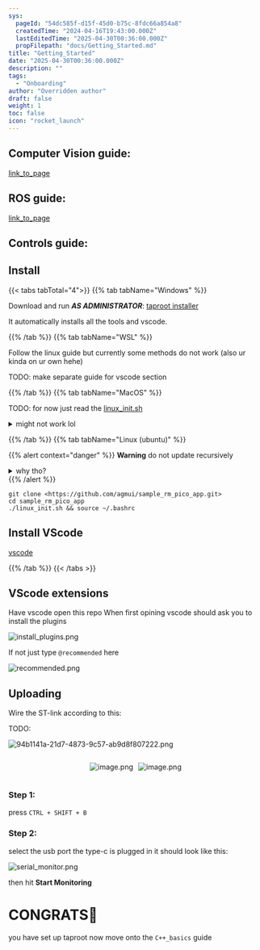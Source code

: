 ```yaml
---
sys:
  pageId: "54dc585f-d15f-45d0-b75c-8fdc66a854a8"
  createdTime: "2024-04-16T19:43:00.000Z"
  lastEditedTime: "2025-04-30T00:36:00.000Z"
  propFilepath: "docs/Getting_Started.md"
title: "Getting_Started"
date: "2025-04-30T00:36:00.000Z"
description: ""
tags:
  - "Onboarding"
author: "Overridden author"
draft: false
weight: 1
toc: false
icon: "rocket_launch"
---
```


## Computer Vision guide:

[link_to_page](86d45bc0-388b-4d26-8848-44f255f73d0e)

## ROS guide:

[link_to_page](3c76c1de-ec8f-46d6-8b0a-294005edc2d5)

## Controls guide:

## Install

{{< tabs tabTotal="4">}}
{{% tab tabName="Windows" %}}

Download and run _**AS ADMINISTRATOR**_: [taproot installer](https://github.com/Thornbots/TeachingFreshies/releases/tag/1.0)

It automatically installs all the tools and vscode.

{{% /tab %}}
{{% tab tabName="WSL" %}}

Follow the linux guide but currently some methods do not work (also ur kinda on ur own hehe)

TODO: make separate guide for vscode section

{{% /tab %}}
{{% tab tabName="MacOS" %}}

TODO: for now just read the [linux_init.sh](https://github.com/agmui/sample_rm_pico_app/blob/main/linux_init.sh)

<details>
<summary>might not work lol</summary>

`brew install libusb pkg-config`

Next install: [vscode](https://code.visualstudio.com/Download)

</details>

{{% /tab %}}
{{% tab tabName="Linux (ubuntu)" %}}

{{% alert context="danger" %}}
**Warning** do not update recursively
<details>
<summary>why tho?</summary>
There are some submodules that may go on for a while (like tinyusb) and I highly
recommend you don't need to get them.
If you want to see what submodules I update just look in `linux_init.sh`
</details>
{{% /alert %}}

```shell
git clone <https://github.com/agmui/sample_rm_pico_app.git>
cd sample_rm_pico_app
./linux_init.sh && source ~/.bashrc
```

## Install VScode

[vscode](https://code.visualstudio.com/Download)

{{% /tab %}}
{{< /tabs >}}

## VScode extensions

Have vscode open this repo
When first opining vscode should ask you to install the plugins

![install_plugins.png](https://prod-files-secure.s3.us-west-2.amazonaws.com/d518164a-d88e-44d1-a4ee-3adb3bd8bce0/89bd30f0-1825-4e77-867b-0a41ce370880/install_plugins.png?X-Amz-Algorithm=AWS4-HMAC-SHA256&X-Amz-Content-Sha256=UNSIGNED-PAYLOAD&X-Amz-Credential=ASIAZI2LB4663XQIHP2L%2F20250727%2Fus-west-2%2Fs3%2Faws4_request&X-Amz-Date=20250727T121552Z&X-Amz-Expires=3600&X-Amz-Security-Token=IQoJb3JpZ2luX2VjEEoaCXVzLXdlc3QtMiJHMEUCIAKfzNnwSVrblIbBA1ShEVoh%2BbT%2B7wgiZZyPlvDBjSFjAiEA0GVC1Lcjne8DUCPTGEP7%2B7J%2F1xdD05dwRufIA5Ilr5Qq%2FwMIcxAAGgw2Mzc0MjMxODM4MDUiDPGkLxT4t652jbkwvCrcAxVEdaSxiUyisslKleqK86WvFBMQr4QqtAbSZ15Dv8X2AXpTYHUJdxjz0A28oJQiNqBbI4I%2FE8QMbig0h%2F8y62FSZngI7QsEXWoINAq3UDdmT3bknHkWyousvk%2F59xVh9pLrjGLVCKzQIfX%2FcntS61bClzWhRufFSZ1KgfDyXD5FHaMaGHfT6R%2BVY0tVdr9sWXHlonzOWkwuj1t0LZjnZm1%2FYzML1nXLuUbrCMECsWff4gGIiKF0RNnDvLxs0FKrmNH%2BwQKg5b%2BzSqXoUkX3gMfBKhIj4pa01%2BiVLhC2%2B7uyfY7r6dIK76K2Q1dlCLxf9%2FiXubtGQQZlopPupY3QRsE75%2Bk0aQoe7EVBi7Q5vg8GJ3M6CmCOAFHesPUNovYGBdysGPHNSDgEubcvexP%2BoY02RM1x6pXxnIUyKi1iGOX%2FYm86ZwFLLjehR6RkMS811iUGHQx%2BEeKY84A2dEaetYXp%2BLXjWf29YwLd6ps3FUTC3ZZU3HQcMEnhi5tHNCTG%2FRMRqT673jsM5tkaDaUjWVtFRaPyF1CcAxvHqVc7oFWyYQnt8HI%2F57JYdqnSWSYfqkcoxQRuOtDvhj1KbfzhXHKFc8XS%2F3bAkRIlv6EN49SdfHBNssUfsonLhu2xMKbgl8QGOqUBb00WVpF46%2F1NZ7kJgMH%2FYWZTRzUU9CEEvuNn7pCERP4dVzB%2BaHmDb5CN7HenJblHMDdkS5RmCikqve2lx99j3ZrGoJy0oKrlqAs8ak%2BjuKI%2Bi154y%2FuiQCB728jshEyOlsW1roSemYi8fHobPpaIT7h%2FsFJM0Qrld4wzpVtymKj5XUHHUEJ8Kh0Zh9t5mK%2BtUTj5j3AUJq%2Fakdmo70NC25zjMTbJ&X-Amz-Signature=14041b34bd6554573232d162e39b067d10349fc4ffbff059dded8762473673a8&X-Amz-SignedHeaders=host&x-amz-checksum-mode=ENABLED&x-id=GetObject)

If not just type `@recommended` here  

![recommended.png](https://prod-files-secure.s3.us-west-2.amazonaws.com/d518164a-d88e-44d1-a4ee-3adb3bd8bce0/61e661e9-5d85-4dfc-be0d-8d2097a5e793/recommended.png?X-Amz-Algorithm=AWS4-HMAC-SHA256&X-Amz-Content-Sha256=UNSIGNED-PAYLOAD&X-Amz-Credential=ASIAZI2LB4663XQIHP2L%2F20250727%2Fus-west-2%2Fs3%2Faws4_request&X-Amz-Date=20250727T121552Z&X-Amz-Expires=3600&X-Amz-Security-Token=IQoJb3JpZ2luX2VjEEoaCXVzLXdlc3QtMiJHMEUCIAKfzNnwSVrblIbBA1ShEVoh%2BbT%2B7wgiZZyPlvDBjSFjAiEA0GVC1Lcjne8DUCPTGEP7%2B7J%2F1xdD05dwRufIA5Ilr5Qq%2FwMIcxAAGgw2Mzc0MjMxODM4MDUiDPGkLxT4t652jbkwvCrcAxVEdaSxiUyisslKleqK86WvFBMQr4QqtAbSZ15Dv8X2AXpTYHUJdxjz0A28oJQiNqBbI4I%2FE8QMbig0h%2F8y62FSZngI7QsEXWoINAq3UDdmT3bknHkWyousvk%2F59xVh9pLrjGLVCKzQIfX%2FcntS61bClzWhRufFSZ1KgfDyXD5FHaMaGHfT6R%2BVY0tVdr9sWXHlonzOWkwuj1t0LZjnZm1%2FYzML1nXLuUbrCMECsWff4gGIiKF0RNnDvLxs0FKrmNH%2BwQKg5b%2BzSqXoUkX3gMfBKhIj4pa01%2BiVLhC2%2B7uyfY7r6dIK76K2Q1dlCLxf9%2FiXubtGQQZlopPupY3QRsE75%2Bk0aQoe7EVBi7Q5vg8GJ3M6CmCOAFHesPUNovYGBdysGPHNSDgEubcvexP%2BoY02RM1x6pXxnIUyKi1iGOX%2FYm86ZwFLLjehR6RkMS811iUGHQx%2BEeKY84A2dEaetYXp%2BLXjWf29YwLd6ps3FUTC3ZZU3HQcMEnhi5tHNCTG%2FRMRqT673jsM5tkaDaUjWVtFRaPyF1CcAxvHqVc7oFWyYQnt8HI%2F57JYdqnSWSYfqkcoxQRuOtDvhj1KbfzhXHKFc8XS%2F3bAkRIlv6EN49SdfHBNssUfsonLhu2xMKbgl8QGOqUBb00WVpF46%2F1NZ7kJgMH%2FYWZTRzUU9CEEvuNn7pCERP4dVzB%2BaHmDb5CN7HenJblHMDdkS5RmCikqve2lx99j3ZrGoJy0oKrlqAs8ak%2BjuKI%2Bi154y%2FuiQCB728jshEyOlsW1roSemYi8fHobPpaIT7h%2FsFJM0Qrld4wzpVtymKj5XUHHUEJ8Kh0Zh9t5mK%2BtUTj5j3AUJq%2Fakdmo70NC25zjMTbJ&X-Amz-Signature=c77d71bf0899d4b909dac9be222f55a2f51af5590f89dd9c8e6c33ecf97c3c81&X-Amz-SignedHeaders=host&x-amz-checksum-mode=ENABLED&x-id=GetObject)

## Uploading

Wire the ST-link according to this:

TODO:

![94b1141a-21d7-4873-9c57-ab9d8f807222.png](https://prod-files-secure.s3.us-west-2.amazonaws.com/d518164a-d88e-44d1-a4ee-3adb3bd8bce0/e5fad17d-ab82-4300-9f4c-505ab4b1202c/94b1141a-21d7-4873-9c57-ab9d8f807222.png?X-Amz-Algorithm=AWS4-HMAC-SHA256&X-Amz-Content-Sha256=UNSIGNED-PAYLOAD&X-Amz-Credential=ASIAZI2LB4663XQIHP2L%2F20250727%2Fus-west-2%2Fs3%2Faws4_request&X-Amz-Date=20250727T121552Z&X-Amz-Expires=3600&X-Amz-Security-Token=IQoJb3JpZ2luX2VjEEoaCXVzLXdlc3QtMiJHMEUCIAKfzNnwSVrblIbBA1ShEVoh%2BbT%2B7wgiZZyPlvDBjSFjAiEA0GVC1Lcjne8DUCPTGEP7%2B7J%2F1xdD05dwRufIA5Ilr5Qq%2FwMIcxAAGgw2Mzc0MjMxODM4MDUiDPGkLxT4t652jbkwvCrcAxVEdaSxiUyisslKleqK86WvFBMQr4QqtAbSZ15Dv8X2AXpTYHUJdxjz0A28oJQiNqBbI4I%2FE8QMbig0h%2F8y62FSZngI7QsEXWoINAq3UDdmT3bknHkWyousvk%2F59xVh9pLrjGLVCKzQIfX%2FcntS61bClzWhRufFSZ1KgfDyXD5FHaMaGHfT6R%2BVY0tVdr9sWXHlonzOWkwuj1t0LZjnZm1%2FYzML1nXLuUbrCMECsWff4gGIiKF0RNnDvLxs0FKrmNH%2BwQKg5b%2BzSqXoUkX3gMfBKhIj4pa01%2BiVLhC2%2B7uyfY7r6dIK76K2Q1dlCLxf9%2FiXubtGQQZlopPupY3QRsE75%2Bk0aQoe7EVBi7Q5vg8GJ3M6CmCOAFHesPUNovYGBdysGPHNSDgEubcvexP%2BoY02RM1x6pXxnIUyKi1iGOX%2FYm86ZwFLLjehR6RkMS811iUGHQx%2BEeKY84A2dEaetYXp%2BLXjWf29YwLd6ps3FUTC3ZZU3HQcMEnhi5tHNCTG%2FRMRqT673jsM5tkaDaUjWVtFRaPyF1CcAxvHqVc7oFWyYQnt8HI%2F57JYdqnSWSYfqkcoxQRuOtDvhj1KbfzhXHKFc8XS%2F3bAkRIlv6EN49SdfHBNssUfsonLhu2xMKbgl8QGOqUBb00WVpF46%2F1NZ7kJgMH%2FYWZTRzUU9CEEvuNn7pCERP4dVzB%2BaHmDb5CN7HenJblHMDdkS5RmCikqve2lx99j3ZrGoJy0oKrlqAs8ak%2BjuKI%2Bi154y%2FuiQCB728jshEyOlsW1roSemYi8fHobPpaIT7h%2FsFJM0Qrld4wzpVtymKj5XUHHUEJ8Kh0Zh9t5mK%2BtUTj5j3AUJq%2Fakdmo70NC25zjMTbJ&X-Amz-Signature=566f8ece18aac780bb75c97d94c7e608d8d91a75d0d2858253d3a5dd3eb475cd&X-Amz-SignedHeaders=host&x-amz-checksum-mode=ENABLED&x-id=GetObject)

<div style="display: flex;flex-direction: row; column-gap:10px; max-width: 630px;justify-content: center;">
<div>

![image.png](https://prod-files-secure.s3.us-west-2.amazonaws.com/d518164a-d88e-44d1-a4ee-3adb3bd8bce0/210ecb78-1116-4d7b-b9b7-2292f66fa2c2/image.png?X-Amz-Algorithm=AWS4-HMAC-SHA256&X-Amz-Content-Sha256=UNSIGNED-PAYLOAD&X-Amz-Credential=ASIAZI2LB466SHRVPVPZ%2F20250727%2Fus-west-2%2Fs3%2Faws4_request&X-Amz-Date=20250727T121554Z&X-Amz-Expires=3600&X-Amz-Security-Token=IQoJb3JpZ2luX2VjEEoaCXVzLXdlc3QtMiJIMEYCIQCurCfvbUHg3zEHKfrTftffJ0nUnJevmLdBHnvlnGhzJQIhALAA9XsFI88mKihJ18DBNAjSbNRSbqC6zIeCnUWDRM4lKv8DCHMQABoMNjM3NDIzMTgzODA1Igzuyt0gpGAw2YSr0A8q3AO92SK7JcPRjvVQl2ga%2FqvQOlPHiJiWFKxm7mXfeCxNAJ%2FJOEAAfGGoeg68BZ6IgmU67PnB3m3TngHich9lTeSnsx6GFiLrpS8nMtLQYUpxeotixMLCu0bhroa8bVir5BbUG%2B3gg2Rk68wZHZ%2BphmqPnuJaWPJHlG8rlN598MGLprSV21zEZiWYyXh%2Bl%2FtK2iNH6lXwcgTI7YsN%2BR0YEiVyJNnV8%2F%2FvL30wuXcafl9jkAzdoYbBzHxHvY9SPTy0kduBNHF%2FS%2Fvu3iD2Qhn4FxK1pv1tZ9C5cJSACH4hkSjWoqqx3PuUQ3qeMSEI8ZP4yOqvM3HGnxrydIhN3SRFzIkiTDRNQV%2FDzTGmydzj7HUccQXPwBTfoMWQd5zQLousXaUaVDUeIQ1s67CD5dcxLOaqWT2sIot%2FqMBgyE4XVRAPMaoSQ51HNGseAFj5SiQxi75eCXbD2hgbt97T1Eq6FZLw7SsX6cpDOgSSK%2BI0sPt%2B%2BEW60B6R4aXIHIivuX1GKXIXCN9VqL7pQmOyE8osMePD9QFlBSZxW8jcdDdtB57YZHUNQitViSPrZgqPpy%2BiSXIfjNAFYTlY5zGRfxtjP1PQC4C8i6MQE%2FHNlZvjZGlLvLEDzkRwmhDYrtzedTCY4ZfEBjqkAe7t%2B5%2BDent5hKM4tZT2PCqv%2BpeFDuntIb%2BcI6W4vGh5LhKsS5XjjLyew%2BpjduoxkslKDshmNUh4p%2BjV5T5ebqtMgqCI%2FbDLHvRNq%2FCNHVDK8xjzDYkdebWFTCfg7FIdNKE8Y32eRbwL1uNpXrRUAAT0WQE1eHFvMmFYfoZs1kCy%2FtNqZ6CJDOS2tGIUfSCpN4U5YJF%2B7BqkTc5IMDVHvkHE8wE%2F&X-Amz-Signature=9f33adf8b38152c42e7baea8191fa02a32a40c1f4df4b7d580df7a1adcac8541&X-Amz-SignedHeaders=host&x-amz-checksum-mode=ENABLED&x-id=GetObject)

</div>
<div>

![image.png](https://prod-files-secure.s3.us-west-2.amazonaws.com/d518164a-d88e-44d1-a4ee-3adb3bd8bce0/33a0fd0f-8ca6-4a86-8e09-26e95ded1fff/image.png?X-Amz-Algorithm=AWS4-HMAC-SHA256&X-Amz-Content-Sha256=UNSIGNED-PAYLOAD&X-Amz-Credential=ASIAZI2LB466YVORNION%2F20250727%2Fus-west-2%2Fs3%2Faws4_request&X-Amz-Date=20250727T121554Z&X-Amz-Expires=3600&X-Amz-Security-Token=IQoJb3JpZ2luX2VjEEkaCXVzLXdlc3QtMiJIMEYCIQCLoTJjK6bN0PPVKgEP89WkXBWEC40tph9H%2BzEBAp2JNwIhAMaMilm%2Bq8O4T0lAZODspydjSbeunXxPp8EjcTiN3eeDKv8DCHIQABoMNjM3NDIzMTgzODA1IgwVHHaSpXeghjRcOHUq3ANoR6NXI4kAyEic9cPKhTqGuRqsXMgY7jqYF%2FQtlwtP2sJX5V97I9wZ2HXWfRgLJzUv5e%2BTtwe%2FmMUq%2BPkiY2kwiI8vxJY9wDzXe56hTtaNp1hYTBqbCG7YBpY6K33kc1kkJ8Oyvfu9a4mec0SfzSTxKjbkTLIQpuCM4eQXfk1r0AYT4nHg57KUcsrqo0Z8po%2F1XFdGPSOqhgFGUeSmksLeaurpEeqjUq7GJdXWiCW%2BoFGNOddEh00ctH6thh%2F%2BCf82w57Hdd8nIkhxodIrcFeu2p1T%2F4fqMMiZrrsyA7jaU%2FQEbzfTpncebtDCUVSi5zAtoo7fyS%2FP219NYzH1t1KtShVO7rlQwhQ%2FFAIuHRn8z4YZFeh2suFqrta7OKafczgjuDZN8jemJYRnVHNPAoVHOJ%2B1sdEc3pVK3IAwI8fHoDYa2fI6iBBS2sLoLtu9IDVRTQHn5g7auANOtBF03WxxUFIaVLkbFZtosL%2ByFx6X8tSafygFt1I1bx1PRWdU7kGxdA73YJAQYhjhp9E6q6HKTErywCs0T0SJrmbM2EpqKVf%2BmEhcaf1ZEeD8LHYFCbWV2yelFFg4Ie6XRnpjYOQ8XUPpTFVvpVljzxxKhDO7BqkcC31t5ge4JrOSdjCD3JfEBjqkAVBhvqRG%2BEsh1ir9EM7OFCTe1uxjFFxKsdga1X%2FPwTChbeYEHjspfLI4YXS%2FoiGUzmSGC6z%2FP60SwHYKX%2Fwpkk24Gc%2F4ZRD1ij1jp26UPjItx0EaJ8SAqdZJgaq1PWnYG8lj35RO2GVDZn2pGaRLGhdRuylzcK3JicnSzAtV%2FP2%2BNtMcDkX7cXMT1CDTXv70yL3yqMcqOLys4o7lcjhLykKYT1QA&X-Amz-Signature=868336202c075a03edef5df48047d66bbc959c65411ac1dbeecb40b4ab5b2470&X-Amz-SignedHeaders=host&x-amz-checksum-mode=ENABLED&x-id=GetObject)

</div>
</div>

### Step 1:

press `CTRL + SHIFT + B`

### Step 2:

select the usb port the type-c is plugged in it should look like this:

![serial_monitor.png](https://prod-files-secure.s3.us-west-2.amazonaws.com/d518164a-d88e-44d1-a4ee-3adb3bd8bce0/f03f4774-05d4-4393-b6a0-d5efb6d315ab/serial_monitor.png?X-Amz-Algorithm=AWS4-HMAC-SHA256&X-Amz-Content-Sha256=UNSIGNED-PAYLOAD&X-Amz-Credential=ASIAZI2LB4663XQIHP2L%2F20250727%2Fus-west-2%2Fs3%2Faws4_request&X-Amz-Date=20250727T121552Z&X-Amz-Expires=3600&X-Amz-Security-Token=IQoJb3JpZ2luX2VjEEoaCXVzLXdlc3QtMiJHMEUCIAKfzNnwSVrblIbBA1ShEVoh%2BbT%2B7wgiZZyPlvDBjSFjAiEA0GVC1Lcjne8DUCPTGEP7%2B7J%2F1xdD05dwRufIA5Ilr5Qq%2FwMIcxAAGgw2Mzc0MjMxODM4MDUiDPGkLxT4t652jbkwvCrcAxVEdaSxiUyisslKleqK86WvFBMQr4QqtAbSZ15Dv8X2AXpTYHUJdxjz0A28oJQiNqBbI4I%2FE8QMbig0h%2F8y62FSZngI7QsEXWoINAq3UDdmT3bknHkWyousvk%2F59xVh9pLrjGLVCKzQIfX%2FcntS61bClzWhRufFSZ1KgfDyXD5FHaMaGHfT6R%2BVY0tVdr9sWXHlonzOWkwuj1t0LZjnZm1%2FYzML1nXLuUbrCMECsWff4gGIiKF0RNnDvLxs0FKrmNH%2BwQKg5b%2BzSqXoUkX3gMfBKhIj4pa01%2BiVLhC2%2B7uyfY7r6dIK76K2Q1dlCLxf9%2FiXubtGQQZlopPupY3QRsE75%2Bk0aQoe7EVBi7Q5vg8GJ3M6CmCOAFHesPUNovYGBdysGPHNSDgEubcvexP%2BoY02RM1x6pXxnIUyKi1iGOX%2FYm86ZwFLLjehR6RkMS811iUGHQx%2BEeKY84A2dEaetYXp%2BLXjWf29YwLd6ps3FUTC3ZZU3HQcMEnhi5tHNCTG%2FRMRqT673jsM5tkaDaUjWVtFRaPyF1CcAxvHqVc7oFWyYQnt8HI%2F57JYdqnSWSYfqkcoxQRuOtDvhj1KbfzhXHKFc8XS%2F3bAkRIlv6EN49SdfHBNssUfsonLhu2xMKbgl8QGOqUBb00WVpF46%2F1NZ7kJgMH%2FYWZTRzUU9CEEvuNn7pCERP4dVzB%2BaHmDb5CN7HenJblHMDdkS5RmCikqve2lx99j3ZrGoJy0oKrlqAs8ak%2BjuKI%2Bi154y%2FuiQCB728jshEyOlsW1roSemYi8fHobPpaIT7h%2FsFJM0Qrld4wzpVtymKj5XUHHUEJ8Kh0Zh9t5mK%2BtUTj5j3AUJq%2Fakdmo70NC25zjMTbJ&X-Amz-Signature=9133d482b653fae8278f92babb6e75c1e5a915f05f58bd7faf26946fe24a1554&X-Amz-SignedHeaders=host&x-amz-checksum-mode=ENABLED&x-id=GetObject)

then hit **Start Monitoring**

# CONGRATS🎉

you have set up taproot now move onto the `C++_basics` guide
